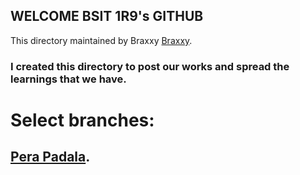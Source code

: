 ## WELCOME BSIT 1R9's GITHUB

This directory maintained by Braxxy [Braxxy](https://facebook.com/bjdelantar).

### I created this directory to post our works and spread the learnings that we have.

# Select branches:
## [Pera Padala](https://github.com/Brrzzy/BSIT1R9/tree/Pera-Padala).
